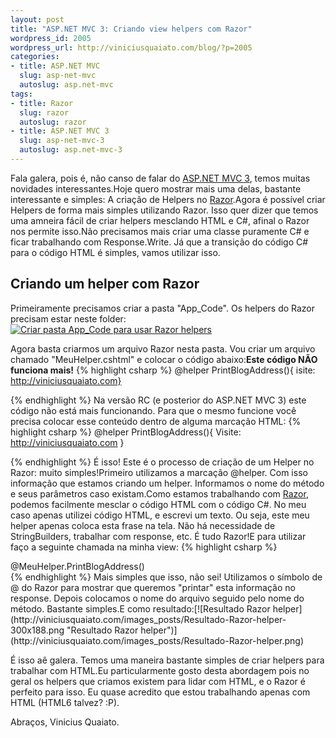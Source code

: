 ```yaml
--- 
layout: post
title: "ASP.NET MVC 3: Criando view helpers com Razor"
wordpress_id: 2005
wordpress_url: http://viniciusquaiato.com/blog/?p=2005
categories: 
- title: ASP.NET MVC
  slug: asp-net-mvc
  autoslug: asp.net-mvc
tags: 
- title: Razor
  slug: razor
  autoslug: razor
- title: ASP.NET MVC 3
  slug: asp-net-mvc-3
  autoslug: asp.net-mvc-3
---
```

Fala galera, pois é, não canso de falar do [ASP.NET MVC 3](http://viniciusquaiato.com/blog/asp-net-mvc-3/), temos muitas novidades interessantes.Hoje quero mostrar mais uma delas, bastante interessante e simples: A criação de Helpers no [Razor](http://viniciusquaiato.com/blog/?s=razor&x=0&y=0).Agora é possível criar Helpers de forma mais simples utilizando Razor. Isso quer dizer que temos uma amneira fácil de criar helpers mesclando HTML e C#, afinal o Razor nos permite isso.Não precisamos mais criar uma classe puramente C# e ficar trabalhando com Response.Write. Já que a transição do código C# para o código HTML é simples, vamos utilizar isso.

## Criando um helper com Razor


Primeiramente precisamos criar a pasta "App_Code". Os helpers do Razor precisam estar neste folder:[![Criar pasta App_Code para usar Razor helpers](http://viniciusquaiato.com/images_posts/Razor-helpers-298x300.png "Criar pasta App_Code para usar Razor helpers")](http://viniciusquaiato.com/images_posts/Razor-helpers.png)

Agora basta criarmos um arquivo Razor nesta pasta. Vou criar um arquivo chamado "MeuHelper.cshtml" e colocar o código abaixo:**Este código NÃO funciona mais!**
{% highlight csharp %}
@helper PrintBlogAddress(){
isite: http://viniciusquaiato.com}

{% endhighlight %}
Na versão RC (e posterior do ASP.NET MVC 3) este código não está mais funcionando. Para que o mesmo funcione você precisa colocar esse conteúdo dentro de alguma marcação HTML:
{% highlight csharp %}
@helper PrintBlogAddress(){
Visite: http://viniciusquaiato.com
}



{% endhighlight %}
É isso! Este é o processo de criação de um Helper no Razor: muito simples!Primeiro utilizamos a marcação @helper. Com isso informação que estamos criando um helper. Informamos o nome do método e seus parâmetros caso existam.Como estamos trabalhando com [Razor](http://viniciusquaiato.com/blog/asp-net-mvc-3-razor-view-engine/), podemos facilmente mesclar o código HTML com o código C#. No meu caso apenas utilizei código HTML, e escrevi um texto. Ou seja, este meu helper apenas coloca esta frase na tela. Não há necessidade de StringBuilders, trabalhar com response, etc. É tudo Razor!E para utilizar faço a seguinte chamada na minha view:
{% highlight csharp %}
<body>    <div>        @MeuHelper.PrintBlogAddress()    </div></body>
{% endhighlight %}
Mais simples que isso, não sei! Utilizamos o símbolo de @ do Razor para mostrar que queremos "printar" esta informação no response. Depois colocamos o nome do arquivo seguido pelo nome do método. Bastante simples.E como resultado:[![Resultado Razor helper](http://viniciusquaiato.com/images_posts/Resultado-Razor-helper-300x188.png "Resultado Razor helper")](http://viniciusquaiato.com/images_posts/Resultado-Razor-helper.png)

É isso aê galera. Temos uma maneira bastante simples de criar helpers para trabalhar com HTML.Eu particularmente gosto desta abordagem pois no geral os helpers que criamos existem para lidar com HTML, e o Razor é perfeito para isso. Eu quase acredito que estou trabalhando apenas com HTML (HTML6 talvez? :P).

Abraços,
Vinicius Quaiato.
